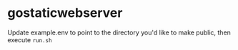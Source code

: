 # gostaticwebserver

Update example.env to point to the directory you'd like to make
public, then execute `run.sh`
